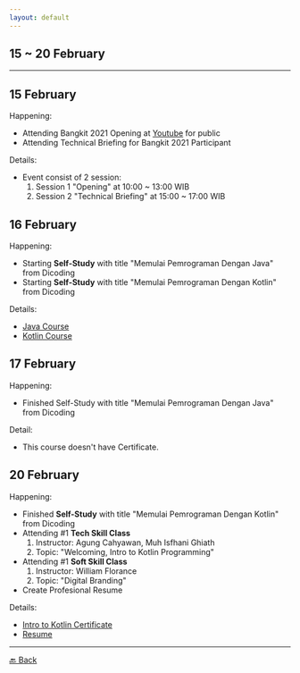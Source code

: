 ```yaml
---
layout: default
---
```


## 15 ~ 20 February
* * *

15 February
---
Happening:

- Attending Bangkit 2021 Opening at [Youtube](https://www.youtube.com/watch?v=oBt-nGvTBJM) for public 
- Attending Technical Briefing for Bangkit 2021 Participant
  
Details: 
- Event consist of 2 session:
    1. Session 1 "Opening" at 10:00  ~ 13:00 WIB
    1. Session 2 "Technical Briefing" at 15:00 ~ 17:00 WIB

16 February
---
Happening:

- Starting **Self-Study** with title "Memulai Pemrograman Dengan Java" from Dicoding
- Starting **Self-Study** with title "Memulai Pemrograman Dengan Kotlin" from Dicoding
  
Details:  
- [Java Course](https://www.dicoding.com/academies/60)
- [Kotlin Course](https://www.dicoding.com/academies/80)

17 February
---
Happening:

- Finished Self-Study with title "Memulai Pemrograman Dengan Java" from Dicoding

Detail:  
- This course doesn't have Certificate.

20 February
---
Happening:

- Finished **Self-Study** with title "Memulai Pemrograman Dengan Kotlin" from Dicoding
- Attending #1 **Tech Skill Class**
    1. Instructor: Agung Cahyawan, Muh Isfhani Ghiath 
    1. Topic: "Welcoming, Intro to Kotlin Programming"
- Attending #1 **Soft Skill Class** 
    1. Instructor: William Florance 
    1. Topic: "Digital Branding"
- Create Profesional Resume

Details:  
- [Intro to Kotlin Certificate](https://www.dicoding.com/certificates/GRX5G4Q4VX0M)
- [Resume](https://drive.google.com/file/d/1ei2Hwzvd2uv_WHp6pESWE4aNlNZwskRZ/view?usp=sharing)

* * *
[🔙 Back](./../)